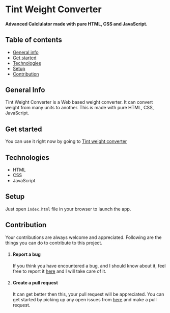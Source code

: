 # Tint Weight Converter
#### Advanced Calclulator made with pure HTML, CSS and JavaScript.
## Table of contents
* [General info](#general-info)
* [Get started](#get-started)
* [Technologies](#technologies)
* [Setup](#setup)
* [Contribution](#contribution)
## General Info
Tint Weight Converter is a Web based weight converter. It can convert weight from many units to another. This is made with pure HTML, CSS, JavaScript.
## Get started
You can use it right now by going to [Tint weight converter](https://tint-weight-converter.onrender.com)
## Technologies 
* HTML
* CSS
* JavaScript
## Setup
Just open ``` index.html ``` file in your browser to launch the app.
## Contribution
Your contributions are always welcome and appreciated. Following are the things you can do to contribute to this project.
1. #### Report a bug
   If you think you have encountered a bug, and I should know about it, feel free to report it [here](https://github.com/ArvindSaini978/Tint-Weight-Converter/issues) and I will take care of it.
2. #### Create a pull request
   It can get better then this, your pull request will be appreciated. You can get started by picking up any open issues from [here](https://github.com/ArvindSaini978/Tint-Weight-Converter/issues) and make a pull request.
